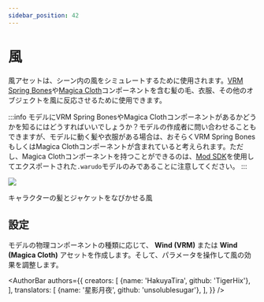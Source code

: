 ```yaml
---
sidebar_position: 42
---
```


# 風

風アセットは、シーン内の風をシミュレートするために使用されます。[VRM Spring Bones](https://vrm.dev/univrm/springbone/univrm_secondary/)や[Magica Cloth](https://magicasoft.jp/en/magica-cloth-2/)コンポーネントを含む髪の毛、衣服、その他のオブジェクトを風に反応させるために使用できます。

:::info
モデルにVRM Spring BonesやMagica Clothコンポーネントがあるかどうかを知るにはどうすればいいでしょうか？モデルの作成者に問い合わせることもできますが、モデルに動く髪や衣服がある場合は、おそらくVRM Spring BonesもしくはMagica Clothコンポーネントが含まれていると考えられます。ただし、Magica Clothコンポーネントを持つことができるのは、[Mod SDK](../modding/mod-sdk.md)を使用してエクスポートされた`.warudo`モデルのみであることに注意してください。
:::

![](/doc-img/en-wind-1.png)
<p class="img-desc">キャラクターの髪とジャケットをなびかせる風</p>

## 設定

モデルの物理コンポーネントの種類に応じて、 **Wind (VRM)** または **Wind (Magica Cloth)** アセットを作成します。そして、パラメータを操作して風の効果を調整します。

<AuthorBar authors={{
  creators: [
    {name: 'HakuyaTira', github: 'TigerHix'},
  ],
  translators: [
    {name: '星影月夜', github: 'unsolublesugar'},
  ],
}} />
